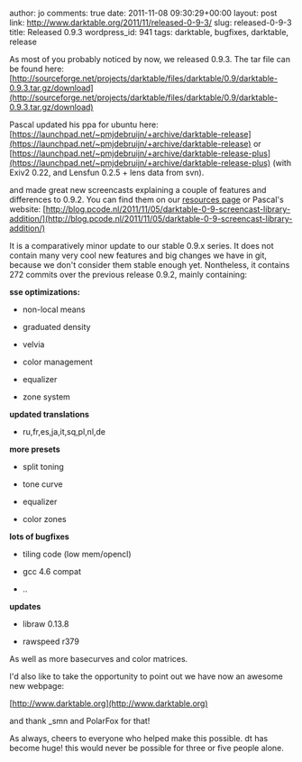 author: jo
comments: true
date: 2011-11-08 09:30:29+00:00
layout: post
link: http://www.darktable.org/2011/11/released-0-9-3/
slug: released-0-9-3
title: Released 0.9.3
wordpress_id: 941
tags: darktable, bugfixes, darktable, release

As most of you probably noticed by now, we released 0.9.3. The tar file can be found here:
[http://sourceforge.net/projects/darktable/files/darktable/0.9/darktable-0.9.3.tar.gz/download](http://sourceforge.net/projects/darktable/files/darktable/0.9/darktable-0.9.3.tar.gz/download)

Pascal updated his ppa for ubuntu here:
[https://launchpad.net/~pmjdebruijn/+archive/darktable-release](https://launchpad.net/~pmjdebruijn/+archive/darktable-release) or
[https://launchpad.net/~pmjdebruijn/+archive/darktable-release-plus](https://launchpad.net/~pmjdebruijn/+archive/darktable-release-plus) (with Exiv2 0.22, and Lensfun 0.2.5 + lens data from svn).

and made great new screencasts explaining a couple of features and differences to 0.9.2. You can find them on our [resources page](http://www.darktable.org/resources/) or Pascal's website:
[http://blog.pcode.nl/2011/11/05/darktable-0-9-screencast-library-addition/](http://blog.pcode.nl/2011/11/05/darktable-0-9-screencast-library-addition/)

It is a comparatively minor update to our stable 0.9.x series. It does not contain many very cool new features and big changes we have in git, because we don't consider them stable enough yet. Nontheless, it contains 272 commits over the previous release 0.9.2, mainly containing:

**sse optimizations:**



	
  * non-local means

	
  * graduated density

	
  * velvia

	
  * color management

	
  * equalizer

	
  * zone system



**updated translations**



	
  * ru,fr,es,ja,it,sq,pl,nl,de



**more presets**



        
  * split toning

	
  * tone curve

	
  * equalizer

	
  * color zones



**lots of bugfixes**



	
  * tiling code (low mem/opencl)

	
  * gcc 4.6 compat

	
  * ..



**updates**



	
  * libraw 0.13.8

	
  * rawspeed r379



As well as more basecurves and color matrices.

I'd also like to take the opportunity to point out we have now an awesome new webpage:

[http://www.darktable.org](http://www.darktable.org)

and thank _smn and PolarFox for that!

As always, cheers to everyone who helped make this possible. dt has become huge! this would never be possible for three or five people alone.
